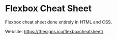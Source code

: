 # Flexbox Cheat Sheet

Flexbox cheat sheet done entirely in HTML and CSS.

Website: https://thesigns.icu/flexboxcheatsheet/
